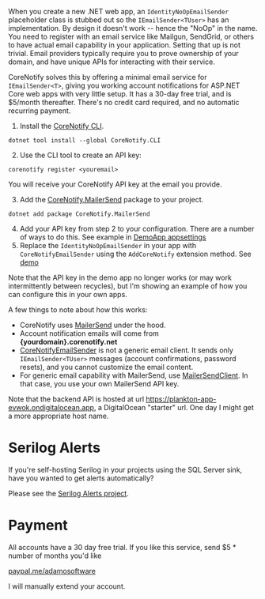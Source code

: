 When you create a new .NET web app, an `IdentityNoOpEmailSender` placeholder class is stubbed out so the `IEmailSender<TUser>` has an implementation. By design it doesn't work -- hence the "NoOp" in the name. You need to register with an email service like Mailgun, SendGrid, or others to have actual email capability in your application. Setting that up is not trivial. Email providers typically require you to prove ownership of your domain, and have unique APIs for interacting with their service.

CoreNotify solves this by offering a minimal email service for `IEmailSender<T>`, giving you working account notifications for ASP.NET Core web apps with very little setup. It has a 30-day free trial, and is $5/month thereafter. There's no credit card required, and no automatic recurring payment.

1. Install the [CoreNotify CLI](https://www.nuget.org/packages/CoreNotify.CLI).
```
dotnet tool install --global CoreNotify.CLI
```
2. Use the CLI tool to create an API key:
```
corenotify register <youremail>
```
You will receive your CoreNotify API key at the email you provide.

3. Add the [CoreNotify.MailerSend](https://www.nuget.org/packages/CoreNotify.MailerSend/) package to your project.
```
dotnet add package CoreNotify.MailerSend
```
4. Add your API key from step 2 to your configuration. There are a number of ways to do this. See example in [DemoApp appsettings](https://github.com/adamfoneil/CoreNotify/blob/master/DemoApp/appsettings.json#L2)
5. Replace the `IdentityNoOpEmailSender` in your app with `CoreNotifyEmailSender` using the `AddCoreNotify` extension method. See [demo](https://github.com/adamfoneil/CoreNotify/blob/master/DemoApp/Program.cs#L33)

Note that the API key in the demo app no longer works (or may work intermittently between recycles), but I'm showing an example of how you can configure this in your own apps.

A few things to note about how this works:
- CoreNotify uses [MailerSend](https://www.mailersend.com/) under the hood.
- Account notification emails will come from **{yourdomain}.corenotify.net**
- [CoreNotifyEmailSender](https://github.com/adamfoneil/CoreNotify/blob/master/CoreNotify.MailerSend/CoreNotifyEmailSender.cs) is not a generic email client. It sends only `IEmailSender<TUser>` messages (account confirmations, password resets), and you cannot customize the email content.
- For generic email capability with MailerSend, use [MailerSendClient](https://github.com/adamfoneil/CoreNotify/blob/master/CoreNotify.MailerSend/MailerSendClient.cs). In that case, you use your own MailerSend API key.

Note that the backend API is hosted at url https://plankton-app-evwok.ondigitalocean.app, a DigitalOcean "starter" url. One day I might get a more appropriate host name.

# Serilog Alerts
If you're self-hosting Serilog in your projects using the SQL Server sink, have you wanted to get alerts automatically?

Please see the [Serilog Alerts project](https://github.com/adamfoneil/CoreNotify/tree/master/CoreNotify.SerilogAlerts.SqlServer).

# Payment
All accounts have a 30 day free trial. If you like this service, send $5 * number of months you'd like

[paypal.me/adamosoftware](https://paypal.me/adamosoftware?country.x=US&locale.x=en_US)

I will manually extend your account.
